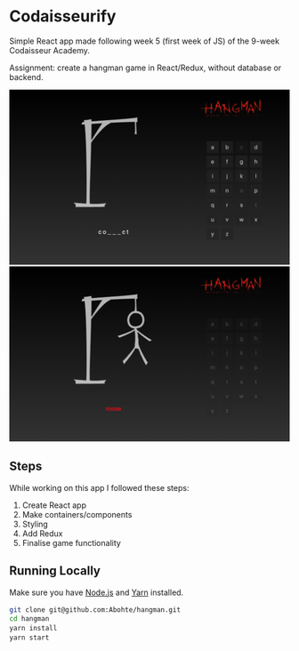 # Codaisseurify

Simple React app made following week 5 (first week of JS) of the 9-week Codaisseur Academy.

Assignment: create a hangman game in React/Redux, without database or backend.

![Playing](src/images/Playing.png)
![Artist Page](src/images/Lost.png)

## Steps

While working on this app I followed these steps:

1. Create React app
2. Make containers/components
3. Styling
4. Add Redux
5. Finalise game functionality

## Running Locally

Make sure you have [Node.js](https://nodejs.org/en/) and [Yarn](https://yarnpkg.com/lang/en/) installed.

```bash
git clone git@github.com:Abohte/hangman.git
cd hangman
yarn install
yarn start
```
